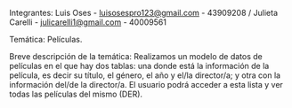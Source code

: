 Integrantes:
Luis Oses - luisosespro123@gmail.com - 43909208 /
Julieta Carelli - julicarelli1@gmail.com - 40009561

Temática: Películas.

Breve descripción de la temática:
Realizamos un modelo de datos de películas en el que hay dos tablas: una donde está la información de la película, es decir su título, el género, el año y el/la director/a; y otra con la información del/de la director/a. El usuario podrá acceder a esta lista y ver todas las películas del mismo (DER).
